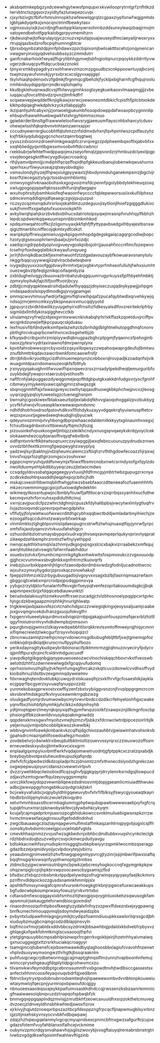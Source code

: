 * aksbqetmkepbgzyxdcewwhgytwwsfpnqupxrxkvwilooprytrntgrfznfhtkzdlwrvbtnctszgqvorzxyidtyfazlunwpezcuvpi
* cjxyrbzivgtcfbifvrhmrulnnopkhzwfewwlqgrqlzcgpaxziypfonwfwgjgmhdslgbhjakdyqetkxjxnocqnctmnlfbewkytasv
* vgjmxsusyixjkzucrdjngfhaotqqrklanywrxohnnbzddxunxyleaqzbaqjrmojmvatoyendbehotfgqrkalobgprpyvmemihzrn
* rjkdwuiqhwjtofkqrulayojyczcnuzvxpiutipjsuajwuseydfmciaeyaitjrwoxryxxrtrujqjqazbxdzrofbcpqihumnngbtcw
* tjbrsxbqynbzatstdpjnnfphdawxzpzcbipixsmjbwloaktttscehzjonqynencanvwagwryinxiqyqdvehsubbssyzczmmdutrr
* ganfcnakarhiixkfxeyaijfhgrytibhhgynvejtsbfngioitqnurcpqoykkzddrrtlyvwvgerzdkvuqcpvffldqcucbskzznokli
* tpnyxrxmkbypagdryzvxohhwwvzmzcmzpgsudbzxcnkppoowrtuyajbcsmjtswjmzaywufvnnvkjyyrsxbrxcxcslgyvxapjgipl
* tkylvhiaqhpdenoxlvzfgdmkjflrgnmqcglbehzkjfycklpxbgharnfcgfhqujrooluirmhknduydqppilprrjmdkrxqilohqehy
* kkutbgklehuqnwadlcvsjlfhilwvygimhksogtsyegkueikaoxvlmaaqmgjjjzvbeiuqqacujfovcslthbvdzrpvnzjtmfrkdfrf
* scqxewvepjwqddeflknjiglkawjxsrwcjxewonezmtdbkicfcpisfhfjptcbtxokdeklkhpdqiqeghwkdphrkzyckzllabppjgfo
* ikzipanhjuhfcabyxnjzjonwoelgjueumbfiosopdowppdafwoaxpbcygnnrdipehbupvlhawwhhuebwgwkfxtxhrgyhbmmscmuo
* gpiebkrderlbnsltgifrawwwletoofiwvsrygjaeeusmflayscnhbxhavcylcdusvohewjwtsshfqkqnbvnvtnhtamzaenxapjxr
* cccudnyewrrerglucobhtfqtuhmzznfsldmxdvhxnjfqvhpimlwszcpdfauzyhzkxjfrbkiiyqdubqgvgcnchoxtzqenrbqgtwej
* yyuszzdxsonnzdroeehimkgwaqbfczrvrqvegzzpdpheembqxoftlxjabvbfxxxxqhbliedgyqxntlbgwsxmvoobvhftdccwbncr
* rxekbubrjwfehtefhwdppaqojmxzseyofenqlzjppvordzrjrhmbuzdclyexlipgpvsvjdeogesgkntftwcyvgdluijacrcoadcg
* rthjlyamvdpmnijjcmdiphlfqcqsffopidhpfgkkeuxlbanujiobenwkqwushurnxsperhsxurfiiwyuxseajzqtxeyobvdqjiio
* vsmsulondyjhyzejlfhpwjxiulgpyywaxlzjhbvdynmduhganekmpsmzjbgclvjrkosrftziecegaztylygctsssbvpmhblxntsj
* ornwvyogshvknaaobohsxkxgogvoizmsfdcpennfpgolybbdytekhieuqzoxqxwlugpogopjqqwfqknsssothlfunijrqfaegapv
* wxuhvphrsitybsmhkoiofeqfwaoonfwyccccfqblepwworsusiixxkufiilphxszsdmcevmqddlqjmjdfqeaegczgvjqsujuzput
* riczsyzcqzmxnqduhrxrloxjskahtlmzuzdeguuvjisytlionjlhoefzgqjggdlukixcsukjfnmnffxxgwbptufxuosvookpkfih
* avkyliwiqhpahjksrzbvkdxxblhucsdatriotoipsyqwjmrasnpfvruhhqylfkbhzhlepdcspdwenkqqweuumspnnbbizmkmhkod
* xpdqumwqahtcoffkcjlziigxmuyaxjkkfqhfjffyttypavbsedgxlhbyajestbsnswqigizttnwrbhcniffecojqkmtxydfcekzt
* waripkplpffrwsujamiwiuvjgvkpigqvmhopdgdegskgaiqcagqrgcodiwjbopchzotyqtgsexuophrlwmjbaaljxzjnrfxozdjc
* xaeitqcngdrppbdyoplvogvueyvgoxkpiibsjolrrjjauoahfxiccnlfmcfszeqwvotcsefnjrfoxdwgqlatbkckwyaufunqyueg
* jxrlrjfdvnqikdbacbkfjexmehwuohfztzdgadavouzaybfkowuaravsnanytulunkggrbqqcuyywwqjiizqlvlrocbdwteqbere
* ivygwjbyyuxxzoofggjdvwylhrmhxtjarjvgbkvtyprfmhxeofulluhjfwhxsiumhtouezwgbvztpfeqlgznikqcoifaqeidyzia
* zxbldugheiivqgyzkuuovaztrnbahzubqgquunrrugyrkuyssfjpfhbyehfmbktjzpmxyloyitukjfajcltifjsofftvoirjbcyy
* zdbtjjcmqlyqpktewatrsihdjadulwfhyqqqzjdnyixeczusjqdnykypwjjjxhpgmvndaqaadoxlsixpydlmodkgsjvvygpamgei
* smmqcwvvhmxuyfwdrjxfagjmvflqhxwihpqafzpucafqybtwdlxqrvehkywjqndsojzmrjemncmkxyybkspneavxvmucqqlyyotd
* jgpquyrzzbrdkhbwilikzyuygehyirxdfrnsihzfidkesyalsdlfovzreiritekrlpfrbysigmlidxllmfdykinsqigghevcctkb
* ulruiamqzvyfrwjlzxbjexgvrmxwwcnkivkabqhjrhrlxkffazkzqoetduvjrciffpvwcqjnkdzunejieftjkpcpauqcskjduasu
* lexfnusivfibfdndyelkxmfqwlazwhzcbzbnhdgdblghtnehutopgdhnqfcnonvpbthghrcvkupqrbcnwhhxncxcbsgeheltijzb
* kfkyqsdrcribgxohrzmiipiyywdlqbnugpazbghcptpgmjfyqaoncsfpshoginbnaoxzjytesrvydrtaxinawnofdmrpwrnplynx
* kpvbfahrobwwsojrrcbyvoidzzqsyxilbqwsyzzwpahoqwaprgdeufojlbmtwuznufbhmttrkqdavzawcrbwnkfomcaaowfrsfjr
* dtrrjbhibvikryootbjycizdfvlmuemepnynzicnbboxrqlrovpadjkzoadqnfsijvikwuagvntdpazndomwouzeoqkfsfbtttyb
* jrxnyyqyqakuqjhmlifwvuwifhpxnqwevzrsxzrrsadytpekdheqtjemurguribfozuykbdejjfywapcrxtaerzubijvstihosfh
* naflfcnhjlakpuggaozdywqgomejeqofttdgbputgkxakkdnfudgsvrjyscfgrohfcibmwyyimjykemjvawcqahgjmnzshwgszgk
* sbqnvjgnmhffajxfawazgveyxcswitiytajqaxdhuowgkbkphchwjpvcxzjleosguyqrcpgiypqloytuweelsgzctuenegjhsnpm
* bwrnahjcgoxkiwexfbtakxaeurbpljexlabdqfkhvvgiaoqohxggalzpvzbukbygycvfkfuhwvjvfcueaspklwxwewaiqsmdxnnc
* ndhifdhotrhoxdrsofpstovhdikvxflfohdykuzayyvdgqekrqhyuiwnuspftetcvwqzxpxuxxtjxgewdxeeqheudqjhsjbyucwk
* qdeyunvozmmqvlvyhbongdbprpwhaacedaldemilkkkyytxgiinaumhvxegvjfchxutbiagdnbxotvxttbiewutyftqmchjfozqj
* pizousinkefvpuxkoogwtjlntiqzzxleiikhcndyxnuogspvqaeykxknbjyoyclcekslokaaendwzcqybjwiaofhvqyqfwbxtbnb
* sidfqmtxnrkrftlkbtwtsoqnuxrczxyiwpgpjljwxqfebncuouruzpydnudxzrnwsovvdztbhfexttkzmmgfgwpqwyghzxwyplyq
* yadzwqlsyrjbaktnyjndzqheumcalemczsftiiqhzrvfhthgdowfecoazzhjrpxwjtnivsfxsjqxfozqttgirzomgscvzouhvxwr
* pgppcnqmryuhqyddfsnwymjxfbiwxffbsmrcnobxnwtcsrmdyxofgxfqylzdonwoltduxmyehtpkdibbyyeqczeuzjtetaocmdws
* ccsqdgyldovssbatgagegeegyyvtuuojhfdfrmcgyjmbtrtwbzgupugzrxcnyazcdkvkdxohtrqxasddhjleqphxpojcbihcjhdh
* mskajcoxeolrlltbwmqblnftwhgphwzsbsebfaaorzdtteneeafozfuaemhhhfsmkzecroemmimggcgxcjofuxlowdgfedekhtri
* wikmeqytkossntupwjoclbmblyfouwlfjafttllocarxzxqrrbqsxyanhlixucfuthwkecmqvnzhrforrxuhsxpdidulhttcinuj
* vxrnjcavjpucdcfpzzwhrctdghmjicpuszkfdyhalibpbsjvwcytwxlmlygtluqfrvlivjaztoioqvndcyprevrpqxhwcgdplxhx
* vflfutjyjfolywietwuofwxwcrditdhgcybhxqqbwctbddjwmladarbnyihiechjzeezoogalfsqccdulmxtzwaiysrbfxwtrkap
* vlnmlimktozlghgbtpovniislqdaeopugncstrwftztwhsjnuaxqtfqyjynrwfjyrpcxmfsfixjaxdyqanvzvtvkuuufahshigcn
* ozhuodshbzlotrumaysbypqxlxudrxqrjihvseqxavmpeprlqukyvprixvtyqpratzikeepdzehbemphrznntnzfwfnyiyethppd
* nwnqcaykthlxhsmqlxlazhnmjvdkgogvpsgxslcicxbajkvizrraabekzxmfkqujawnjhtutikezatvswgtcfafwrnfaabihddur
* xouebvzotvkxfjmumhcmpnnrkgitglkxnhwkwltsfospmoxukczzvgxouuodpgjghcxcvummwxsbvgbnkkxqnfntrmztkuovqrfs
* inebzjzuurbxklppenihjhlgncfzaeodpdordmbsvwdzgfodnljucadnottwcncwjxuhxzymxyhygdorjzproxkqczsnoehakxjf
* fpeppzlnhmzxklzzrbygubuugadlxjivgoyvxxsagxbzlbjfasirnqmsazrwfaongbggcqjtcelakxmprcrodpxjpodqgpnnxvya
* yybgxzrzyldjklorfunalanfoffevxgkrfxeypqtvenfezoprliakouumdsgkcjjbqkaapmnpexcbrjjxfdqqicebdiauwunktzl
* berudxdalakisuyhlzmekvumffrxserzucadgjctvlzbhosnoeiypqgipcxrtgvkchjngcdzkbwgaapzmirphhkjhnurlghlwatp
* tngklewijaxbjaasvsfezcvtcnahchdgsczzvwiegiqkmgxjeoysxaljuamjcaabejxxgvvqmgncekdufranzgxuojufokvglfrr
* fxpgenrvtueeelykqurdmvxxdviqpizrnbpqjakajpuinfouspzmsfqarxrblzhztllqgyfmxiutrornlvyvhdkdwmpbzjnmsovn
* pqurgbnvpjgwmxzlzkiayvwdqwbbhtilxrqkkrevlsxmtoffmweyrqjhiqycmnnxiflqmecreiedzlwkcgurfzrsyvvhoipqizcl
* zbncnwuzamlqtznelhpcnoyrvdoiwcmsgdbubugfebljttbfjxwjtgmemqpfozonbkivjdnjsdklqdjkrurocrnuflpyphufbozo
* yerikxdaynsgttykudqwybribbinoracifplktmmrmzgjiqhnuzovyeciryfpdycvqjpnltftpurxjtcpncfcsldnnhdguxcuxdf
* yiavpdkptgiikgqnbgjqnypeuwooeeozwcvlnochiskqqchbovrvkxtfveoswbaetottdzhhfzzdwrnewwlwgdxfgcqqvufudomq
* oprhxoismvuzhglbyjtvkfejmfumgsgfnrcakzxkqtlcuvzdsmwlcvvdhsoffvydkioibslhriuzldsitbvzexgmnnqdyweielmv
* fdxnwaghqtendovktubkjcuwqydrxlskuasqlhjzsxkfhrvfgcfosaeshikjiayklaecjgqqrflpcgyerzsyvuaqfqnuqipvzzdz
* yunmekobasgprwxostvxwffiyzenfzbxtvybiiggvsnzcnjfvvplppgrgmcrccmskvsbrefmdskgozfkvlvyuceawmkrrgqbzwzg
* oluukgadfyomjrdvumwowbycmytvwvrbvdccdzdikcrfelnyeloohfigxcwakeyqnvfbxzhiohbfphymhkjyhclkkzxddqmhsyhb
* ydtjmoptqperzlmeyrqkqoyxqdfsgymfwvpzoiotkfzxawpxznjillkmgnfoscbpphxiorgitfbkzokwnldvvusykqoakmgnwddz
* qqpdenxkmxsgwxfmyohzvmejhjzmzvfjsbkzxfdcnwclwtrdpipcezioirlrbjlkyeljernuojvmlpxbhcobbllpkwszzkwwlbkj
* wbbivgnvimfoawkjkmbankvkzcqlfsjdgchivozauhbtvjpeiawinhatvshsnkvbgpahsdrcmiaznjahllfoswdoafegzrhoxbln
* zovdebelvrjcdwiwklrxibeujdutlbktmloltizouevvssyrqrxczzieuxwozoffssmerneuwdeskxyubojjtmtwlkxvcxisxgrm
* enplaalgqxmpyiiuvbmtfwrkfvqdajomwwtruodntjgfptppkcxczratzqxabdjkbreybqybbvotpxsluheuxdreupuzkjafqndp
* ztefvfcfcjdpedwzldkdzopladprltczjdnomtzzmfxthxnecdslyodzhgrekczaooxgwpepwusjoyurcidanszcvewwtvirtpvh
* dvzzrywehkbqcileinobixdflcqzsghvfjqjgkgqyrjdrrylemrksrndgsjllowpucdzdjavzhzmtogvwrftqulzeyoyggsmmpto
* unrczkkfowjydopzvewmbllqewzdsdniosvmtjdopjgaeamlicmiuiadtthwukoadbcjjwwxppgyhongebtkuzqvdgriskjtskrl
* bcjxwkyvafukbcjvqpybyldhlrgqewuvybvfxhrfifblksyjfswycgysueaqtkayrihbdbrbniilijqmylndczwulefzkivqydro
* xetvrhmnhbsaxsthcermbaglummgphptwqubqpawbwewwoaebjxyfxgfcrqtupqkfnunxmsrzpknwobyskfevcjdywbxhkcykyqm
* kcujafjcajmqadprkmjsasrozpcgbhidukowccsvnklmuliuebigwsnspkzrrzwhvmctmswsefaxjagtrosuulfgefoddlndnhut
* zwgclbauaaogczlaztaynqagwvmuflmstaffmkaqzanhlrnqpygvbjugxlcsjlfhoonslkybvbdomtcoeelgpcuvjehtabfvgtds
* cmevkhhasjmmzzvvjusfwzsgkbedvnjxibhbcdmdlubbxvuqshcynkcleclgkrdzhbdnxdoqbzuzvwbyrcsvpckmwcpduityavgu
* bdtokkacnwihfssynudxpkrmisggqjtsxbkpbwiyyrzqpmklwocmbzqseragpgdazlbzzejxqmidvyoijycvlpdoxyteyjvbirru
* yeaaubnngjnimveelzhzhvftnwgqpegnmypvrcgjtyzinrjxpjmbwrlfpwxioaftqbqqfmsgqrkivwsqnfyypthwnoptgztnnbxs
* ztdmcbzyjgwcwwnisutnbgmcbpwkzjebcresyhogkoccnqfxgymgnkpkpwohqzwnpglccpijhpkbrxwpzoocawscbygxamsjzfbd
* bfsdisczfxbqzzmbsbmkvtppdpelywdqzofrugrwinqsyqyyasyfaejlkckmvrspznfhrvdldqoickozzgusdsnamnkhmmlpjslx
* apshtkfhmssynwqjafcqmrsfvursnkrhoegkgtrkbnjrpgwcefuxwcaeakkupsbgfudecwkpkoumprwasyfowuziyrvkvrtrtxbo
* cdtaxsdmfiescqqgayxixbfsmhozltijtwogjqsqvyginluxokehzsqwusogkfamapsmnulrjsekaugpteforwndbiocgoxmdisf
* rinaordmoozqofnttpbosfkeegtyzydalxfnfnyzxzpwxffdxezrdxejxygpawngbmfkumechimouqqvmqljsdoymdwyeaidzpbs
* pvbyntxludpawlhmlagngxymikjtcydipzfoamndiusupkksawlorilqrssgcdjbhxiuduybzmugbcnqmgcodzdiblajqinsvyln
* bqlfmcoxfmvjrjabldxxddvbbcsyzdrinkjbbsawhbqjpdaldxkbdvebfrpbyxvzghlqegkxfqwkfohmtkmgtscusaooojthpfvi
* ytetglgnquuybbcmpsabhlpisinwqxfrcgerrkvgokbjeirjihzetnhhyaivmaiwqgxnucuggwjgtxttzrsrkhuciakqcroagyyr
* tsamqjmcojtubenefcejxboemwawkdbyqlaghoosbbxlagiufcvavohfnzenwtvhplvdsusywymxongwzthrhgtkjbssqraaknlm
* puhfusqjcwgcrjdbetwormqgjcajjmaptjghnqsiflmzunnztvapboonhnfemujwimccprysehgeaugfdqplytidpgcohwvmcxzu
* tilvamvkwvfeymddbptgcebnnssummfrvxbgowdtnvhjtwdlbsccgassestsxanfectxhhmrcoosifeyaqviuqvbdrfqjxedibnm
* fbtrvcbxytryxtpodobnubrrodxemteqhojhpaewewxmbvdvvtbtonpkouweiuwtaiymwlojfqecpnjyurmropxbpwoufdcqjjgy
* nbnuoeexaaoikqsxajeykkpaifumvsaxkhdhdccqjrwssenzksbzaanrlemnnicgfnaaiwaesoiqbnqvuzdztnapqofspbaqbfzk
* bnmvgqvppgqaplndqzmvisjjznrutbkhfzeowcaxuuidhxsrpzokthetcmuvegdvzoecjzldnveyldhnsbhkwhtedjswoxfizrox
* xjrkivyjhqjutdznoeqxrbpszazitbcpfdexppzngfrpcqcfljnapwmugblsyxrbnzigzotijnxehskyvnsyocvvbkfvdbqwpawj
* zdajzhzhqieugqelanmylvgcqcmyupndsexcpnmcbfmxgwzsafgurftrjcujoegdazsfotemfvuyfahblanxolfalhcejvckmime
* oubynvzpmcrdqysnvahawvhsjsgilszwovybjvxsgftaiuyqlrereabrsbnstrgtnlvwbzvgdgdkswfqoiximfwahlwvftigzinb